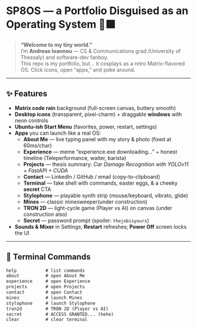 # SP8OS — a Portfolio Disguised as an Operating System 💾🟩

> **“Welcome to my tiny world.”**  
> I’m **Andreas Ioannou** — CS & Communications grad (University of Thessaly) and software-dev fanboy.  
> This repo is my portfolio, but… it cosplays as a retro Matrix-flavored OS. Click icons, open “apps,” and poke around.

---

## ✨ Features

- **Matrix code rain** background (full-screen canvas, buttery smooth)
- **Desktop icons** (transparent, pixel-charm) + draggable **windows** with neon controls
- **Ubuntu-ish Start Menu** (favorites, power, restart, settings)
- **Apps** you can launch like a real OS:
  - **About Me** — live typing panel with my story & photo (fixed at 60ms/char)
  - **Experience** — meme “experience.exe downloading…” + honest timeline (Teleperformance, waiter, barista)
  - **Projects** — thesis summary: *Car Damage Recognition with YOLOv11 + FastAPI + CUDA*
  - **Contact** — LinkedIn / GitHub / email (copy-to-clipboard)
  - **Terminal** — fake shell with commands, easter eggs, & a cheeky **secret** CTA
  - **Stylophone** — playable synth strip (mouse/keyboard, vibrato, glide)
  - **Mines** — classic minesweeper(under construction)
  - **TRON 2D** — light-cycle game (Player vs AI) on canvas (under construction also)
  - **Secret** — password prompt (spoiler: `thejobisyours`)
- **Sounds & Mixer** in Settings; **Restart** refreshes; **Power Off** screen locks the UI

---

## 🧪 Terminal Commands

```txt
help           # list commands
about          # open About Me
experience     # open Experience
projects       # open Projects
contact        # open Contact
mines          # launch Mines
stylophone     # launch Stylophone
tron2d         # TRON 2D (Player vs AI)
secret         # ACCESS GRANTED... (hehe)
clear          # clear terminal
